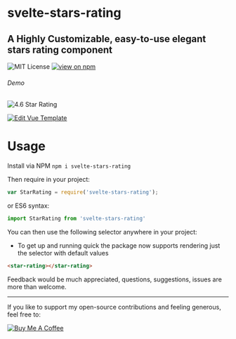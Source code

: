 # svelte-stars-rating
## A Highly Customizable, easy-to-use elegant stars rating component
![MIT License](https://badgen.net/badge/license/MIT/blue "MIT License")
[![view on npm](http://img.shields.io/npm/v/vue-dynamic-star-rating.svg?colorB=red)](https://www.npmjs.com/package/svelte-stars-rating)

###### Demo

![4.6 Star Rating](https://github.com/heithemmoumni/svelte-stars-rating/blob/master/rating.png "3.6 Rating Stars")

[![Edit Vue Template](https://codesandbox.io/static/img/play-codesandbox.svg)](https://codesandbox.io/s/lively-https-ym9tj)

# Usage
Install via NPM ```npm i svelte-stars-rating```

Then require in your project:
```js
var StarRating = require('svelte-stars-rating');
```
or ES6 syntax:
```js
import StarRating from 'svelte-stars-rating'
```


You can then use the following selector anywhere in your project:
* To get up and running quick the package now supports rendering just the selector with default values
```html
<star-rating></star-rating>
```
Feedback would be much appreciated, questions, suggestions, issues are more than welcome.

---

If you like to support my open-source contributions and feeling generous, feel free to:

<a href="https://www.buymeacoffee.com/Zukzhjx" target="_blank"><img src="https://www.buymeacoffee.com/assets/img/custom_images/orange_img.png" alt="Buy Me A Coffee" style="height: auto !important;width: auto !important;" ></a>
